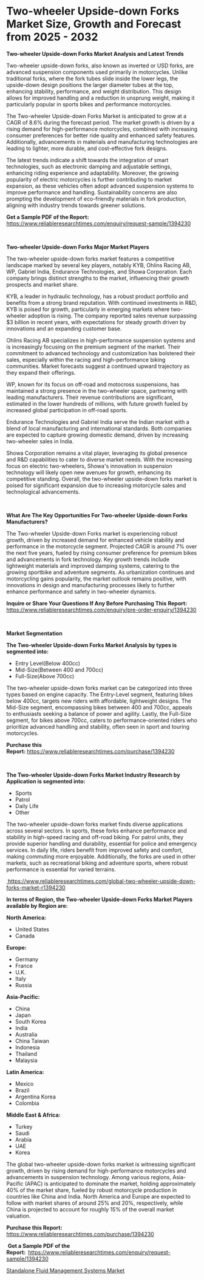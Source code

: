 <p><h1>Two-wheeler Upside-down Forks Market Size, Growth and Forecast from 2025 - 2032</h1></p><p><strong>Two-wheeler Upside-down Forks Market Analysis and Latest Trends</strong></p>
<p><p>Two-wheeler upside-down forks, also known as inverted or USD forks, are advanced suspension components used primarily in motorcycles. Unlike traditional forks, where the fork tubes slide inside the lower legs, the upside-down design positions the larger diameter tubes at the top, enhancing stability, performance, and weight distribution. This design allows for improved handling and a reduction in unsprung weight, making it particularly popular in sports bikes and performance motorcycles.</p><p>The Two-wheeler Upside-down Forks Market is anticipated to grow at a CAGR of 8.6% during the forecast period. The market growth is driven by a rising demand for high-performance motorcycles, combined with increasing consumer preferences for better ride quality and enhanced safety features. Additionally, advancements in materials and manufacturing technologies are leading to lighter, more durable, and cost-effective fork designs.</p><p>The latest trends indicate a shift towards the integration of smart technologies, such as electronic damping and adjustable settings, enhancing riding experience and adaptability. Moreover, the growing popularity of electric motorcycles is further contributing to market expansion, as these vehicles often adopt advanced suspension systems to improve performance and handling. Sustainability concerns are also prompting the development of eco-friendly materials in fork production, aligning with industry trends towards greener solutions.</p></p>
<p><strong>Get a Sample PDF of the Report:&nbsp;</strong> <a href="https://www.reliableresearchtimes.com/enquiry/request-sample/1394230?utm_campaign=3565&utm_medium=2&utm_source=Github&utm_content=ia&utm_term=22032025&utm_id=two-wheeler-upside-down-forks">https://www.reliableresearchtimes.com/enquiry/request-sample/1394230</a></p>
<p>&nbsp;</p>
<p><strong>Two-wheeler Upside-down Forks Major Market Players</strong></p>
<p><p>The two-wheeler upside-down forks market features a competitive landscape marked by several key players, notably KYB, Ohlins Racing AB, WP, Gabriel India, Endurance Technologies, and Showa Corporation. Each company brings distinct strengths to the market, influencing their growth prospects and market share. </p><p>KYB, a leader in hydraulic technology, has a robust product portfolio and benefits from a strong brand reputation. With continued investments in R&D, KYB is poised for growth, particularly in emerging markets where two-wheeler adoption is rising. The company reported sales revenue surpassing $3 billion in recent years, with expectations for steady growth driven by innovations and an expanding customer base.</p><p>Ohlins Racing AB specializes in high-performance suspension systems and is increasingly focusing on the premium segment of the market. Their commitment to advanced technology and customization has bolstered their sales, especially within the racing and high-performance biking communities. Market forecasts suggest a continued upward trajectory as they expand their offerings.</p><p>WP, known for its focus on off-road and motocross suspensions, has maintained a strong presence in the two-wheeler space, partnering with leading manufacturers. Their revenue contributions are significant, estimated in the lower hundreds of millions, with future growth fueled by increased global participation in off-road sports.</p><p>Endurance Technologies and Gabriel India serve the Indian market with a blend of local manufacturing and international standards. Both companies are expected to capture growing domestic demand, driven by increasing two-wheeler sales in India. </p><p>Showa Corporation remains a vital player, leveraging its global presence and R&D capabilities to cater to diverse market needs. With the increasing focus on electric two-wheelers, Showa's innovation in suspension technology will likely open new avenues for growth, enhancing its competitive standing. Overall, the two-wheeler upside-down forks market is poised for significant expansion due to increasing motorcycle sales and technological advancements.</p></p>
<p>&nbsp;</p>
<p><strong>What Are The Key Opportunities For Two-wheeler Upside-down Forks Manufacturers?</strong></p>
<p><p>The Two-wheeler Upside-down Forks market is experiencing robust growth, driven by increased demand for enhanced vehicle stability and performance in the motorcycle segment. Projected CAGR is around 7% over the next five years, fueled by rising consumer preference for premium bikes and advancements in fork technology. Key growth trends include lightweight materials and improved damping systems, catering to the growing sportbike and adventure segments. As urbanization continues and motorcycling gains popularity, the market outlook remains positive, with innovations in design and manufacturing processes likely to further enhance performance and safety in two-wheeler dynamics.</p></p>
<p><strong>Inquire or Share Your Questions If Any Before Purchasing This Report:</strong> <a href="https://www.reliableresearchtimes.com/enquiry/pre-order-enquiry/1394230?utm_campaign=3565&utm_medium=2&utm_source=Github&utm_content=ia&utm_term=22032025&utm_id=two-wheeler-upside-down-forks">https://www.reliableresearchtimes.com/enquiry/pre-order-enquiry/1394230</a></p>
<p>&nbsp;</p>
<p><strong>Market Segmentation</strong></p>
<p><strong>The Two-wheeler Upside-down Forks Market Analysis by types is segmented into:</strong></p>
<p><ul><li>Entry Level(Below 400cc)</li><li>Mid-Size(Between 400 and 700cc)</li><li>Full-Size(Above 700cc)</li></ul></p>
<p><p>The two-wheeler upside-down forks market can be categorized into three types based on engine capacity. The Entry-Level segment, featuring bikes below 400cc, targets new riders with affordable, lightweight designs. The Mid-Size segment, encompassing bikes between 400 and 700cc, appeals to enthusiasts seeking a balance of power and agility. Lastly, the Full-Size segment, for bikes above 700cc, caters to performance-oriented riders who prioritize advanced handling and stability, often seen in sport and touring motorcycles.</p></p>
<p><strong>Purchase this Report:&nbsp;</strong><a href="https://www.reliableresearchtimes.com/purchase/1394230?utm_campaign=3565&utm_medium=2&utm_source=Github&utm_content=ia&utm_term=22032025&utm_id=two-wheeler-upside-down-forks">https://www.reliableresearchtimes.com/purchase/1394230</a></p>
<p>&nbsp;</p>
<p><strong>The Two-wheeler Upside-down Forks Market Industry Research by Application is segmented into:</strong></p>
<p><ul><li>Sports</li><li>Patrol</li><li>Daily Life</li><li>Other</li></ul></p>
<p><p>The two-wheeler upside-down forks market finds diverse applications across several sectors. In sports, these forks enhance performance and stability in high-speed racing and off-road biking. For patrol units, they provide superior handling and durability, essential for police and emergency services. In daily life, riders benefit from improved safety and comfort, making commuting more enjoyable. Additionally, the forks are used in other markets, such as recreational biking and adventure sports, where robust performance is essential for varied terrains.</p></p>
<p><a href="https://www.reliableresearchtimes.com/global-two-wheeler-upside-down-forks-market-r1394230?utm_campaign=3565&utm_medium=2&utm_source=Github&utm_content=ia&utm_term=22032025&utm_id=two-wheeler-upside-down-forks">&nbsp;https://www.reliableresearchtimes.com/global-two-wheeler-upside-down-forks-market-r1394230</a></p>
<p><strong>In terms of Region, the Two-wheeler Upside-down Forks Market Players available by Region are:</strong></p>
<p>
    <p> <strong> North America: </strong>
        <ul>
            <li>United States</li>
            <li>Canada</li>
        </ul>
        </p> 
    <p> <strong> Europe: </strong>
        <ul>
            <li>Germany</li>
            <li>France</li>
            <li>U.K.</li>
            <li>Italy</li>
            <li>Russia</li>
        </ul>
        </p> 
    <p> <strong> Asia-Pacific: </strong>
        <ul>
            <li>China</li>
            <li>Japan</li>
            <li>South Korea</li>
            <li>India</li>
            <li>Australia</li>
            <li>China Taiwan</li>
            <li>Indonesia</li>
            <li>Thailand</li>
            <li>Malaysia</li>
        </ul>
        </p> 
    <p> <strong> Latin America: </strong>
        <ul>
            <li>Mexico</li>
            <li>Brazil</li>
            <li>Argentina Korea</li>
            <li>Colombia</li>
        </ul>
        </p> 
    <p> <strong> Middle East & Africa: </strong>
        <ul>
            <li>Turkey</li>
            <li>Saudi</li>
            <li>Arabia</li>
            <li>UAE</li>
            <li>Korea</li>
        </ul>
    </p>
    </p>
<p><p>The global two-wheeler upside-down forks market is witnessing significant growth, driven by rising demand for high-performance motorcycles and advancements in suspension technology. Among various regions, Asia-Pacific (APAC) is anticipated to dominate the market, holding approximately 40% of the market share, fueled by robust motorcycle production in countries like China and India. North America and Europe are expected to follow with market shares of around 25% and 20%, respectively, while China is projected to account for roughly 15% of the overall market valuation.</p></p>
<p><strong>Purchase this Report: </strong><a href="https://www.reliableresearchtimes.com/purchase/1394230?utm_campaign=3565&utm_medium=2&utm_source=Github&utm_content=ia&utm_term=22032025&utm_id=two-wheeler-upside-down-forks">https://www.reliableresearchtimes.com/purchase/1394230</a></p>
<p>&nbsp;<strong>Get a Sample PDF of the Report:&nbsp;&nbsp;</strong><a href="https://www.reliableresearchtimes.com/enquiry/request-sample/1394230?utm_campaign=3565&utm_medium=2&utm_source=Github&utm_content=ia&utm_term=22032025&utm_id=two-wheeler-upside-down-forks">https://www.reliableresearchtimes.com/enquiry/request-sample/1394230</a></p>
<p><strong></strong></p>
<p><p><a href="https://github.com/bufkamaiahi7/Market-Research-Report-List-1/blob/main/standalone-fluid-management-systems-market.md?utm_campaign=3565&utm_medium=2&utm_source=Github&utm_content=ia&utm_term=22032025&utm_id=two-wheeler-upside-down-forks">Standalone Fluid Management Systems Market</a></p></p>